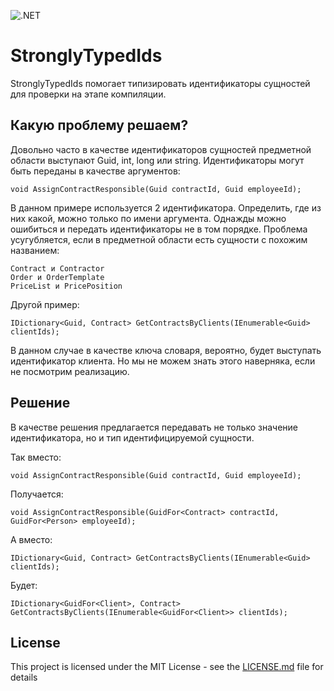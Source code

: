 ![.NET](https://github.com/YuryBaranikhin/StronglyTypedIds/workflows/.NET/badge.svg)

# StronglyTypedIds

StronglyTypedIds помогает типизировать идентификаторы сущностей для проверки на этапе компиляции.

## Какую проблему решаем?

Довольно часто в качестве идентификаторов сущностей предметной области выступают Guid, int, long или string.
Идентификаторы могут быть переданы в качестве аргументов:

```
void AssignContractResponsible(Guid contractId, Guid employeeId);
```

В данном примере используется 2 идентификатора. Определить, где из них какой, можно только по имени аргумента. Однажды
можно ошибиться и передать идентификаторы не в том порядке. Проблема усугубляется, если в предметной области есть
сущности с похожим названием:

```
Contract и Contractor
Order и OrderTemplate
PriceList и PricePosition
```

Другой пример:

```
IDictionary<Guid, Contract> GetContractsByClients(IEnumerable<Guid> clientIds);
```

В данном случае в качестве ключа словаря, вероятно, будет выступать идентификатор клиента. Но мы не можем знать этого
наверняка, если не посмотрим реализацию.

## Решение

В качестве решения предлагается передавать не только значение идентификатора, но и тип идентифицируемой сущности.

Так вместо:

```
void AssignContractResponsible(Guid contractId, Guid employeeId);
```

Получается:

```
void AssignContractResponsible(GuidFor<Contract> contractId, GuidFor<Person> employeeId);
```

А вместо:

```
IDictionary<Guid, Contract> GetContractsByClients(IEnumerable<Guid> clientIds);
```

Будет:

```
IDictionary<GuidFor<Client>, Contract> GetContractsByClients(IEnumerable<GuidFor<Client>> clientIds);
```

## License

This project is licensed under the MIT License - see the [LICENSE.md](LICENSE.md) file for details
